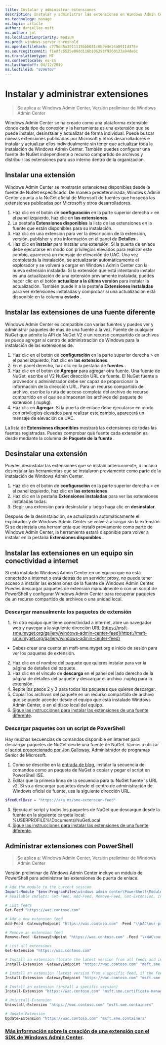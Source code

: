 ```yaml
---
title: Instalar y administrar extensiones
description: Instalar y administrar las extensiones en Windows Admin Center (proyecto Honolulu)
ms.technology: manage
ms.topic: article
author: daniellee-msft
ms.author: jol
ms.localizationpriority: medium
ms.prod: windows-server-threshold
ms.openlocfilehash: c775dd5a3011115bbb031c0b9e4e24a8911d378e
ms.sourcegitcommit: f1edfc6525e09dd116b106293f9260123a94de0c
ms.translationtype: MT
ms.contentlocale: es-ES
ms.lasthandoff: 04/12/2019
ms.locfileid: "9296707"
---
```

# Instalar y administrar extensiones

>Se aplica a: Windows Admin Center, Versión preliminar de Windows Admin Center

Windows Admin Center se ha creado como una plataforma extensible donde cada tipo de conexión y la herramienta es una extensión que se puede instalar, desinstalar y actualizar de forma individual. Puede buscar nuevas extensiones publicadas por Microsoft y otros desarrolladores e instalar y actualizar ellos individualmente sin tener que actualizar toda la instalación de Windows Admin Center. También puedes configurar una fuente de NuGet independiente o recurso compartido de archivos y distribuir las extensiones para uso interno dentro de la organización.

## Instalar una extensión

Windows Admin Center se mostrarán extensiones disponibles desde la fuente de NuGet especificado. De manera predeterminada, Windows Admin Center apunta a la NuGet oficial de Microsoft de fuentes que hospeda las extensiones publicadas por Microsoft y otros desarrolladores.

1. Haz clic en el botón de **configuración** en la parte superior derecha > en el panel izquierdo, haz clic en **las extensiones**. 
2. La pestaña **Extensiones disponibles** la lista de las extensiones en la fuente que están disponibles para su instalación.
3. Haz clic en una extensión para ver la descripción de la extensión, versión, publisher y otra información en el panel de **Detalles** .
4. Haz clic en **instalar** para instalar una extensión. Si la puerta de enlace debe ejecutarse en modo con privilegios elevados para realizar este cambio, aparecerá un mensaje de elevación de UAC. Una vez completada la instalación, se actualizarán automáticamente el explorador y se volverá a cargar en Windows Admin Center con la nueva extensión instalada. Si la extensión que está intentando instalar es una actualización de una extensión previamente instalada, puedes hacer clic en el botón **actualizar a la última versión** para instalar la actualización. También puede ir a la pestaña **Extensiones instaladas** para ver extensiones instaladas y comprobar si una actualización está disponible en la columna **estado** .

## Instalar las extensiones de una fuente diferente

Windows Admin Center es compatible con varias fuentes y puedes ver y administrar paquetes de más de una fuente a la vez. Fuente de cualquier NuGet que admite la API de NuGet V2 o un recurso compartido de archivos se puede agregar al centro de administración de Windows para la instalación de las extensiones de.

1. Haz clic en el botón de **configuración** en la parte superior derecha > en el panel izquierdo, haz clic en **las extensiones**.
2. En el panel derecho, haz clic en la pestaña de **fuentes** .
3. Haz clic en el botón de **Agregar** para agregar otra fuente. Una fuente de NuGet, escribe el V2 NuGet dirección URL de fuente. El NuGet fuente a proveedor o administrador debe ser capaz de proporcionar la información de la dirección URL. Para un recurso compartido de archivo, escribe la ruta de acceso completa del archivo de recurso compartido en el que se almacenan los archivos del paquete de extensión (.nupkg).
4. Haz clic en **Agregar**. Si la puerta de enlace debe ejecutarse en modo con privilegios elevados para realizar este cambio, aparecerá un mensaje de elevación de UAC.

La lista de **Extensiones disponibles** mostrará las extensiones de todas las fuentes registradas. Puedes comprobar qué fuente cada extensión es desde mediante la columna de **Paquete de la fuente** .

## Desinstalar una extensión

Puedes desinstalar las extensiones que se instaló anteriormente, o incluso desinstalar las herramientas que se instalaron previamente como parte de la instalación de Windows Admin Center.

1. Haz clic en el botón de **configuración** en la parte superior derecha > en el panel izquierdo, haz clic en **las extensiones**. 
2. Haz clic en la pestaña **Extensiones instaladas** para ver las extensiones instaladas todas.
3. Elegir una extensión para desinstalar y luego haga clic en **desinstalar**.

Después de la desinstalación, se actualizarán automáticamente el explorador y de Windows Admin Center se volverá a cargar sin la extensión. Si se desinstala una herramienta que instaló previamente como parte de Windows Admin Center, la herramienta estará disponible para volver a instalar en la pestaña **Extensiones disponibles** .

## Instalar las extensiones en un equipo sin conectividad a internet

Si está instalado Windows Admin Center en un equipo que no está conectado a internet o está detrás de un servidor proxy, no puede tener acceso a instalar las extensiones de la fuente de Windows Admin Center. Puedes descargar paquetes de extensión manualmente o con un script de PowerShell y configurar Windows Admin Center para recuperar paquetes de un recurso compartido de archivos o una unidad local.

### Descargar manualmente los paquetes de extensión

1. En otro equipo que tiene conectividad a internet, abre un navegador web y navegar a la siguiente dirección URL:[https://msft-sme.myget.org/gallery/windows-admin-center-feed](https://msft-sme.myget.org/gallery/windows-admin-center-feed) 

  * Debes crear una cuenta en msft-sme.myget.org e inicio de sesión para ver los paquetes de extensión.

2. Haz clic en el nombre del paquete que quieres instalar para ver la página de detalles del paquete.
3. Haz clic en el vínculo de **descarga** en el panel del lado derecho de la página de detalles del paquete y descargar el archivo .nupkg para la extensión.
4. Repite los pasos 2 y 3 para todos los paquetes que quieres descargar.
5. Copiar los archivos del paquete en un recurso compartido de archivo que se puede acceder desde el equipo que está instalado Windows Admin Center, o en el disco local del equipo.
6. [Sigue las instrucciones para instalar las extensiones de una fuente diferente](#installing-extensions-from-a-different-feed).

### Descargar paquetes con un script de PowerShell

Hay muchas secuencias de comandos disponible en Internet para descargar paquetes de NuGet desde una fuente de NuGet. Vamos a utilizar el [script proporcionado por Jon Galloway](https://weblogs.asp.net/jongalloway/downloading-a-local-nuget-repository-with-powershell), Administrador de programas Senior de Microsoft.

1. Como se describe en la [entrada de blog](https://weblogs.asp.net/jongalloway/downloading-a-local-nuget-repository-with-powershell), instalar la secuencia de comandos como un paquete de NuGet o copiar y pegar el script en PowerShell ISE.
2. Editar que la primera línea de la secuencia para tu NuGet fuente 's URL v2. Si va a descargar paquetes desde el centro de administración de Windows oficial de fuente, usa la siguiente dirección URL.

```powershell
$feedUrlBase = "https://aka.ms/sme-extension-feed"
```

3. Ejecuta el script y todos los paquetes de NuGet que descargue desde la fuente en la siguiente carpeta local: %USERPROFILE%\Documents\NuGetLocal
4. [Sigue las instrucciones para instalar las extensiones de una fuente diferente](#installing-extensions-from-a-different-feed).

## Administrar extensiones con PowerShell

>Se aplica a: Windows Admin Center, Versión preliminar de Windows Admin Center

Versión preliminar de Windows Admin Center incluye un módulo de PowerShell para administrar las extensiones de puerta de enlace.

```powershell
# Add the module to the current session
Import-Module "$env:ProgramFiles\windows admin center\PowerShell\Modules\ExtensionTools"
# Available cmdlets: Get-Feed, Add-Feed, Remove-Feed, Get-Extension, Install-Extension, Uninstall-Extension, Update-Extension

# List feeds
Get-Feed "https://wac.contoso.com"

# Add a new extension feed
Add-Feed -GatewayEndpoint "https://wac.contoso.com" -Feed "\\WAC\our-private-extensions"

# Remove an extension feed
Remove-Feed -GatewayEndpoint "https://wac.contoso.com" -Feed "\\WAC\our-private-extensions"

# List all extensions
Get-Extension "https://wac.contoso.com"

# Install an extension (locate the latest version from all feeds and install it)
Install-Extension -GatewayEndpoint "https://wac.contoso.com" "msft.sme.containers"

# Install an extension (latest version from a specific feed, if the feed is not present, it will be added)
Install-Extension -GatewayEndpoint "https://wac.contoso.com" "msft.sme.containers" -Feed "https://aka.ms/sme-extension-feed"

# Install an extension (install a specific version)
Install-Extension "https://wac.contoso.com" "msft.sme.certificate-manager" "0.133.0"

# Uninstall-Extension
Uninstall-Extension "https://wac.contoso.com" "msft.sme.containers"

# Update-Extension
Update-Extension "https://wac.contoso.com" "msft.sme.containers"
```

### [Más información sobre la creación de una extensión con el SDK de Windows Admin Center](../extend/extensibility-overview.md).